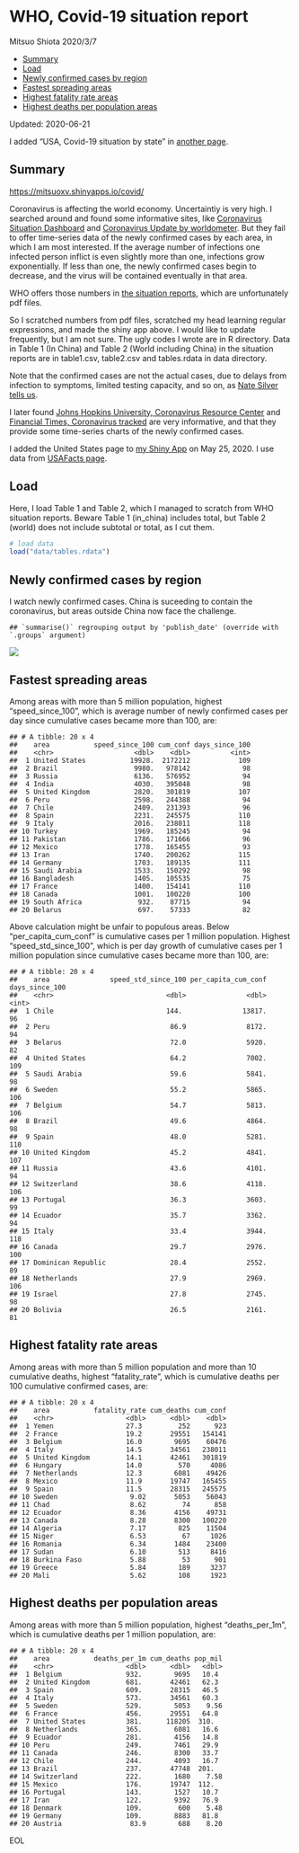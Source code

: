 WHO, Covid-19 situation report
================
Mitsuo Shiota
2020/3/7

  - [Summary](#summary)
  - [Load](#load)
  - [Newly confirmed cases by region](#newly-confirmed-cases-by-region)
  - [Fastest spreading areas](#fastest-spreading-areas)
  - [Highest fatality rate areas](#highest-fatality-rate-areas)
  - [Highest deaths per population
    areas](#highest-deaths-per-population-areas)

Updated: 2020-06-21

I added “USA, Covid-19 situation by state” in [another page](USA.md).

## Summary

<https://mitsuoxv.shinyapps.io/covid/>

Coronavirus is affecting the world economy. Uncertaintiy is very high. I
searched around and found some informative sites, like [Coronavirus
Situation
Dashboard](https://who.maps.arcgis.com/apps/opsdashboard/index.html#/c88e37cfc43b4ed3baf977d77e4a0667)
and [Coronavirus Update by
worldometer](https://www.worldometers.info/coronavirus/). But they fail
to offer time-series data of the newly confirmed cases by each area, in
which I am most interested. If the average number of infections one
infected person inflict is even slightly more than one, infections grow
exponentially. If less than one, the newly confirmed cases begin to
decrease, and the virus will be contained eventually in that area.

WHO offers those numbers in [the situation
reports](https://www.who.int/emergencies/diseases/novel-coronavirus-2019/situation-reports/),
which are unfortunately pdf files.

So I scratched numbers from pdf files, scratched my head learning
regular expressions, and made the shiny app above. I would like to
update frequently, but I am not sure. The ugly codes I wrote are in R
directory. Data in Table 1 (In China) and Table 2 (World including
China) in the situation reports are in table1.csv, table2.csv and
tables.rdata in data directory.

Note that the confirmed cases are not the actual cases, due to delays
from infection to symptoms, limited testing capacity, and so on, as
[Nate Silver tells
us](https://fivethirtyeight.com/features/coronavirus-case-counts-are-meaningless/).

I later found [Johns Hopkins University, Coronavirus Resource
Center](https://coronavirus.jhu.edu/) and [Financial Times, Coronavirus
tracked](https://www.ft.com/content/a26fbf7e-48f8-11ea-aeb3-955839e06441)
are very informative, and that they provide some time-series charts of
the newly confirmed cases.

I added the United States page to [my Shiny
App](https://mitsuoxv.shinyapps.io/covid/) on May 25, 2020. I use data
from [USAFacts
page](https://usafacts.org/visualizations/coronavirus-covid-19-spread-map/).

## Load

Here, I load Table 1 and Table 2, which I managed to scratch from WHO
situation reports. Beware Table 1 (in\_china) includes total, but Table
2 (world) does not include subtotal or total, as I cut them.

``` r
# load data
load("data/tables.rdata")
```

## Newly confirmed cases by region

I watch newly confirmed cases. China is suceeding to contain the
coronavirus, but areas outside China now face the challenge.

    ## `summarise()` regrouping output by 'publish_date' (override with `.groups` argument)

![](README_files/figure-gfm/chart-1.png)<!-- -->

## Fastest spreading areas

Among areas with more than 5 million population, highest
“speed\_since\_100”, which is average number of newly confirmed cases
per day since cumulative cases became more than 100, are:

    ## # A tibble: 20 x 4
    ##    area           speed_since_100 cum_conf days_since_100
    ##    <chr>                    <dbl>    <dbl>          <int>
    ##  1 United States           19928.  2172212            109
    ##  2 Brazil                   9980.   978142             98
    ##  3 Russia                   6136.   576952             94
    ##  4 India                    4030.   395048             98
    ##  5 United Kingdom           2820.   301819            107
    ##  6 Peru                     2598.   244388             94
    ##  7 Chile                    2409.   231393             96
    ##  8 Spain                    2231.   245575            110
    ##  9 Italy                    2016.   238011            118
    ## 10 Turkey                   1969.   185245             94
    ## 11 Pakistan                 1786.   171666             96
    ## 12 Mexico                   1778.   165455             93
    ## 13 Iran                     1740.   200262            115
    ## 14 Germany                  1703.   189135            111
    ## 15 Saudi Arabia             1533.   150292             98
    ## 16 Bangladesh               1405.   105535             75
    ## 17 France                   1400.   154141            110
    ## 18 Canada                   1001.   100220            100
    ## 19 South Africa              932.    87715             94
    ## 20 Belarus                   697.    57333             82

Above calculation might be unfair to populous areas. Below
“per\_capita\_cum\_conf” is cumulative cases per 1 million population.
Highest “speed\_std\_since\_100”, which is per day growth of cumulative
cases per 1 million population since cumulative cases became more than
100, are:

    ## # A tibble: 20 x 4
    ##    area               speed_std_since_100 per_capita_cum_conf days_since_100
    ##    <chr>                            <dbl>               <dbl>          <int>
    ##  1 Chile                            144.               13817.             96
    ##  2 Peru                              86.9               8172.             94
    ##  3 Belarus                           72.0               5920.             82
    ##  4 United States                     64.2               7002.            109
    ##  5 Saudi Arabia                      59.6               5841.             98
    ##  6 Sweden                            55.2               5865.            106
    ##  7 Belgium                           54.7               5813.            106
    ##  8 Brazil                            49.6               4864.             98
    ##  9 Spain                             48.0               5281.            110
    ## 10 United Kingdom                    45.2               4841.            107
    ## 11 Russia                            43.6               4101.             94
    ## 12 Switzerland                       38.6               4118.            106
    ## 13 Portugal                          36.3               3603.             99
    ## 14 Ecuador                           35.7               3362.             94
    ## 15 Italy                             33.4               3944.            118
    ## 16 Canada                            29.7               2976.            100
    ## 17 Dominican Republic                28.4               2552.             89
    ## 18 Netherlands                       27.9               2969.            106
    ## 19 Israel                            27.8               2745.             98
    ## 20 Bolivia                           26.5               2161.             81

## Highest fatality rate areas

Among areas with more than 5 million population and more than 10
cumulative deaths, highest “fatality\_rate”, which is cumulative deaths
per 100 cumulative confirmed cases, are:

    ## # A tibble: 20 x 4
    ##    area           fatality_rate cum_deaths cum_conf
    ##    <chr>                  <dbl>      <dbl>    <dbl>
    ##  1 Yemen                  27.3         252      923
    ##  2 France                 19.2       29551   154141
    ##  3 Belgium                16.0        9695    60476
    ##  4 Italy                  14.5       34561   238011
    ##  5 United Kingdom         14.1       42461   301819
    ##  6 Hungary                14.0         570     4086
    ##  7 Netherlands            12.3        6081    49426
    ##  8 Mexico                 11.9       19747   165455
    ##  9 Spain                  11.5       28315   245575
    ## 10 Sweden                  9.02       5053    56043
    ## 11 Chad                    8.62         74      858
    ## 12 Ecuador                 8.36       4156    49731
    ## 13 Canada                  8.28       8300   100220
    ## 14 Algeria                 7.17        825    11504
    ## 15 Niger                   6.53         67     1026
    ## 16 Romania                 6.34       1484    23400
    ## 17 Sudan                   6.10        513     8416
    ## 18 Burkina Faso            5.88         53      901
    ## 19 Greece                  5.84        189     3237
    ## 20 Mali                    5.62        108     1923

## Highest deaths per population areas

Among areas with more than 5 million population, highest
“deaths\_per\_1m”, which is cumulative deaths per 1 million
population, are:

    ## # A tibble: 20 x 4
    ##    area           deaths_per_1m cum_deaths pop_mil
    ##    <chr>                  <dbl>      <dbl>   <dbl>
    ##  1 Belgium                932.        9695   10.4 
    ##  2 United Kingdom         681.       42461   62.3 
    ##  3 Spain                  609.       28315   46.5 
    ##  4 Italy                  573.       34561   60.3 
    ##  5 Sweden                 529.        5053    9.56
    ##  6 France                 456.       29551   64.8 
    ##  7 United States          381.      118205  310.  
    ##  8 Netherlands            365.        6081   16.6 
    ##  9 Ecuador                281.        4156   14.8 
    ## 10 Peru                   249.        7461   29.9 
    ## 11 Canada                 246.        8300   33.7 
    ## 12 Chile                  244.        4093   16.7 
    ## 13 Brazil                 237.       47748  201.  
    ## 14 Switzerland            222.        1680    7.58
    ## 15 Mexico                 176.       19747  112.  
    ## 16 Portugal               143.        1527   10.7 
    ## 17 Iran                   122.        9392   76.9 
    ## 18 Denmark                109.         600    5.48
    ## 19 Germany                109.        8883   81.8 
    ## 20 Austria                 83.9        688    8.20

EOL
